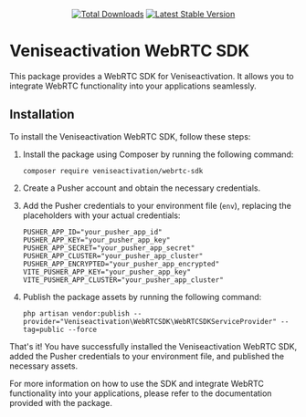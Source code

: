 <p align="center">
<a href="https://packagist.org/packages/veniseactivation/webrtc-sdk"><img src="https://img.shields.io/packagist/dt/veniseactivation/webrtc-sdk" alt="Total Downloads"></a>
<a href="https://packagist.org/packages/veniseactivation/webrtc-sdk"><img src="https://img.shields.io/packagist/v/veniseactivation/webrtc-sdk" alt="Latest Stable Version"></a>
</p>

# Veniseactivation WebRTC SDK

This package provides a WebRTC SDK for Veniseactivation. It allows you to integrate WebRTC functionality into your applications seamlessly.

## Installation

To install the Veniseactivation WebRTC SDK, follow these steps:

1. Install the package using Composer by running the following command:

    ```shell
    composer require veniseactivation/webrtc-sdk
    ```

2. Create a Pusher account and obtain the necessary credentials.

3. Add the Pusher credentials to your environment file (`env`), replacing the placeholders with your actual credentials:

    ```shell
    PUSHER_APP_ID="your_pusher_app_id"
    PUSHER_APP_KEY="your_pusher_app_key"
    PUSHER_APP_SECRET="your_pusher_app_secret"
    PUSHER_APP_CLUSTER="your_pusher_app_cluster"
    PUSHER_APP_ENCRYPTED="your_pusher_app_encrypted"
    VITE_PUSHER_APP_KEY="your_pusher_app_key"
    VITE_PUSHER_APP_CLUSTER="your_pusher_app_cluster"
    ```

4. Publish the package assets by running the following command:

    ```shell
    php artisan vendor:publish --provider="Veniseactivation\WebRTCSDK\WebRTCSDKServiceProvider" --tag=public --force
    ```

That's it! You have successfully installed the Veniseactivation WebRTC SDK, added the Pusher credentials to your environment file, and published the necessary assets.

For more information on how to use the SDK and integrate WebRTC functionality into your applications, please refer to the documentation provided with the package.

